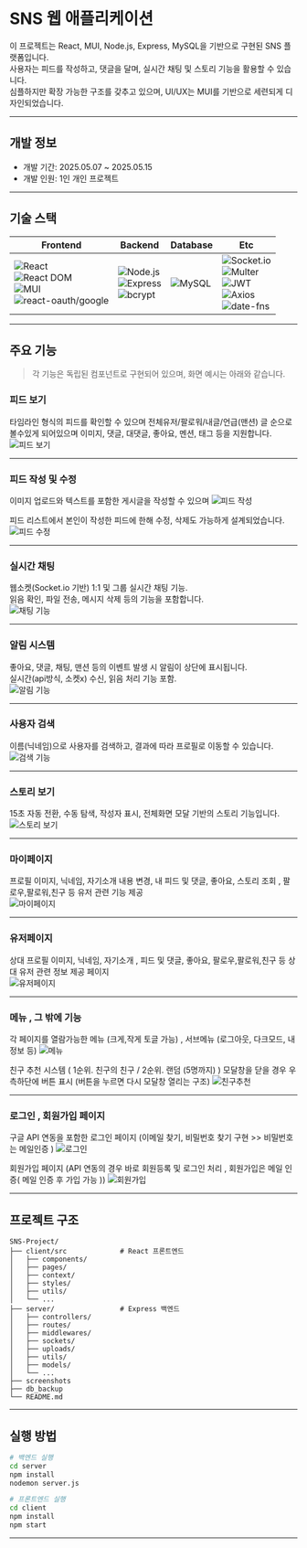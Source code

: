 
# SNS 웹 애플리케이션

이 프로젝트는 React, MUI, Node.js, Express, MySQL을 기반으로 구현된 SNS 플랫폼입니다.  
사용자는 피드를 작성하고, 댓글을 달며, 실시간 채팅 및 스토리 기능을 활용할 수 있습니다.  
심플하지만 확장 가능한 구조를 갖추고 있으며, UI/UX는 MUI를 기반으로 세련되게 디자인되었습니다.

---

## 개발 정보

- 개발 기간: 2025.05.07 ~ 2025.05.15  
- 개발 인원: 1인 개인 프로젝트  

---


## 기술 스택

| Frontend | Backend | Database | Etc |
|----------|---------|----------|------|
| ![React](https://img.shields.io/badge/React-61DAFB?style=for-the-badge&logo=react&logoColor=white) <br> ![React DOM](https://img.shields.io/badge/React--DOM-20232A?style=for-the-badge&logo=react&logoColor=white) <br> ![MUI](https://img.shields.io/badge/MUI-007FFF?style=for-the-badge&logo=mui&logoColor=white) <br> ![react-oauth/google](https://img.shields.io/badge/Google%20OAuth-4285F4?style=for-the-badge&logo=google&logoColor=white) | ![Node.js](https://img.shields.io/badge/Node.js-339933?style=for-the-badge&logo=node.js&logoColor=white) <br> ![Express](https://img.shields.io/badge/Express-000000?style=for-the-badge&logo=express&logoColor=white) <br> ![bcrypt](https://img.shields.io/badge/bcrypt-003366?style=for-the-badge&logoColor=white) | ![MySQL](https://img.shields.io/badge/MySQL-4479A1?style=for-the-badge&logo=mysql&logoColor=white) | ![Socket.io](https://img.shields.io/badge/Socket.io-010101?style=for-the-badge&logo=socket.io&logoColor=white) <br> ![Multer](https://img.shields.io/badge/Multer-333333?style=for-the-badge&logoColor=white) <br> ![JWT](https://img.shields.io/badge/JWT-000000?style=for-the-badge&logo=jsonwebtokens&logoColor=white) <br> ![Axios](https://img.shields.io/badge/Axios-5A29E4?style=for-the-badge&logo=axios&logoColor=white) <br> ![date-fns](https://img.shields.io/badge/date--fns-007ACC?style=for-the-badge&logoColor=white) |

---

## 주요 기능

> 각 기능은 독립된 컴포넌트로 구현되어 있으며, 화면 예시는 아래와 같습니다.

### 피드 보기

타임라인 형식의 피드를 확인할 수 있으며 전체유저/팔로워/내글/언급(맨션) 글 순으로 볼수있게 되어있으며  이미지, 댓글, 대댓글, 좋아요, 멘션, 태그 등을 지원합니다.
![피드 보기](./screenshots/feed-view.png)

---

### 피드 작성 및 수정

이미지 업로드와 텍스트를 포함한 게시글을 작성할 수 있으며
![피드 작성](./screenshots/feed-write.png)

피드 리스트에서 본인이 작성한 피드에 한해 수정, 삭제도 가능하게 설계되었습니다.
![피드 수정](./screenshots/feed-edit.png)

---

### 실시간 채팅

웹소켓(Socket.io 기반) 1:1 및 그룹 실시간 채팅 기능.  
읽음 확인, 파일 전송, 메시지 삭제 등의 기능을 포함합니다.  
![채팅 기능](./screenshots/chat.png)

---

### 알림 시스템

좋아요, 댓글, 채팅, 맨션 등의 이벤트 발생 시 알림이 상단에 표시됩니다.  
실시간(api방식, 소켓x) 수신, 읽음 처리 기능 포함.  
![알림 기능](./screenshots/notification.png)

---

### 사용자 검색

이름(닉네임)으로 사용자를 검색하고, 결과에 따라 프로필로 이동할 수 있습니다.  
![검색 기능](./screenshots/search.png)

---

### 스토리 보기

15초 자동 전환, 수동 탐색, 작성자 표시, 전체화면 모달 기반의 스토리 기능입니다.  
![스토리 보기](./screenshots/story.png)

---

### 마이페이지

프로필 이미지, 닉네임, 자기소개 내용 변경, 내 피드 및 댓글, 좋아요, 스토리 조회 , 팔로우,팔로워,친구 등 유저 관련 기능 제공  
![마이페이지](./screenshots/mypage.png)

---

### 유저페이지

상대 프로필 이미지, 닉네임, 자기소개 , 피드 및 댓글, 좋아요, 팔로우,팔로워,친구 등 상대 유저 관련 정보 제공 페이지  
![유저페이지](./screenshots/userpage.png)

---

### 메뉴 , 그 밖에 기능

각 페이지를 열람가능한 메뉴 (크게,작게 토글 가능) , 서브메뉴 (로그아웃, 다크모드, 내 정보 등) 
![메뉴](./screenshots/menu.PNG)


친구 추천 시스템 ( 1순위. 친구의 친구 / 2순위. 랜덤 (5명까지)  )  모달창을 닫을 경우 우측하단에 버튼 표시 (버튼을 누르면 다시 모달창 열리는 구조)
![친구추천](./screenshots/friends.png)

---

### 로그인 , 회원가입 페이지

구글 API 연동을 포함한 로그인 페이지 (이메일 찾기, 비밀번호 찾기 구현 >> 비밀번호는 메일인증 )
![로그인](./screenshots/login.PNG)


회원가입 페이지 (API 연동의 경우 바로 회원등록 및 로그인 처리 , 회원가입은 메일 인증( 메일 인증 후 가입 가능 ))
![회원가입](./screenshots/join.PNG)

---

## 프로젝트 구조

```
SNS-Project/
├── client/src             # React 프론트엔드
│   ├── components/
│   ├── pages/
│   ├── context/
│   ├── styles/
│   ├── utils/
│   └── ...
├── server/                # Express 백엔드
│   ├── controllers/
│   ├── routes/
│   ├── middlewares/
│   ├── sockets/
│   ├── uploads/
│   ├── utils/
│   ├── models/
│   └── ...
├── screenshots           
├── db_backup           
└── README.md
```

---

## 실행 방법

```bash
# 백엔드 실행
cd server
npm install
nodemon server.js

# 프론트엔드 실행
cd client
npm install
npm start
```

---
